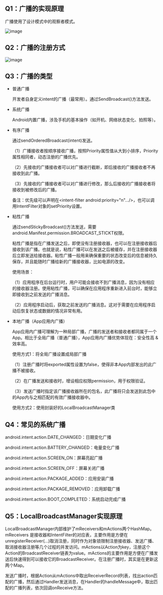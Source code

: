 ## Q1：广播的实现原理

广播使用了设计模式中的观察者模式。

![image](https://github.com/Citrus-maxima/Android-interview/assets/46516051/83027a9d-67f9-4f84-8384-cf779217cf4c)

## Q2：广播的注册方式

![image](https://github.com/Citrus-maxima/Android-interview/assets/46516051/c90e0fd5-3f51-40ae-b389-ed0c9c503956)

## Q3：广播的类型

- 普通广播

  开发者自身定义intent的广播（最常用）。通过SendBroadcast()方法发送。

- 系统广播

  Android内置广播，涉及手机的基本操作（如开机、网络状态变化、拍照等）。

- 有序广播

  通过sendOrderedBroadcast(intent)发送。

  （1）广播接收者按顺序接收广播，按照Priority属性值从大到小排序，Priority属性相同者，动态注册的广播优先。

  （2）先接收的广播接收者可以对广播进行截断，即后接收的广播接收者不再接收到此广播。

  （3）先接收的广播接收者可以对广播进行修改，那么后接收的广播接收者将接收到被修改后的广播。

  备注：优先级可以声明在<intent-filter android:priority="n".../>，也可以调用IntentFilter对象的setPriority设置。

- 粘性广播

  通过sendStickyBroadcast()方法发送，需要android.Manifest.permission.BROADCAST_STICKT权限。

  粘性广播是指在广播发送之后，即使没有注册接收器，也可以在注册接收器后接收到该广播。也就是说，粘性广播可以在发送之后被缓存，并在注册接收器后立即发送给接收器。粘性广播一般用来确保重要的状态改变后的信息被持久保存，并且能随时广播给新的广播接收器，比如电源的改变。

  使用场景：

  （1）应用程序在后台运行时，用户可能会接收不到广播消息，因为没有相应的接收器注册。使用粘性广播，可以确保在应用程序重新进入前台时，能够立即接收到之前发送的广播消息。

  （2）应用程序启动后，获取之前发送的广播消息。这对于需要在应用程序启动后恢复状态或数据的情况非常有用。

- 本地广播（App应用内广播）

  App应用内广播可理解为一种局部广播，广播的发送者和接收者都同属于一个App。相比于全局广播（普通广播），App应用内广播优势体现在：安全性高 & 效率高。

  使用方式1：将全局广播设置成局部广播

  （1）注册广播时将exported属性设置为false，使得非本App内部发出的此广播不被接收。

  （2）在广播发送和接收时，增设相应权限permission，用于权限验证。

  （3）发送广播时指定该广播接收器所在的包名，此广播将只会发送到此包中的App内与之相匹配的有效广播接收器中。

  使用方式2：使用封装好的LocalBroadcastManager类

## Q4：常见的系统广播

android.intent.action.DATE_CHANGED：日期变化广播

android.intent.action.BATTERY_CHANGED：电量变化广播

android.intent.action.SCREEN_ON：屏幕亮起广播

android.intent.action.SCREEN_OFF：屏幕关闭广播

android.intent.action.PACKAGE_ADDED：应用安装广播

android.intent.action.PACKAGE_REMOVED：应用卸载广播  

android.intent.action.BOOT_COMPLETED：系统启动完成广播

## Q5：LocalBroadcastManager实现原理

LocalBroadcastManager内部维护了mReceivers和mActions两个HashMap。mReceivers 是接收器和IntentFilter的对应表，主要作用是方便在unregisterReceiver(…)取消注册，同时作为对象锁限制注册接收器、发送广播、取消接收器注册等几个过程的并发访问。mActions以Action为key，注册这个Action的BroadcastReceiver链表为value。mActions的主要作用是方便在广播发送后快速得到可以接收它的BroadcastReceiver。在注册广播时，其实是在更新这两个Map。

发送广播时，根据Action从mActions中取出ReceiverRecord列表，找出action匹配的广播，然后通过Handler发送消息，在Handler的handleMessage中，取出匹配的广播列表，依次回调onReceive方法。
